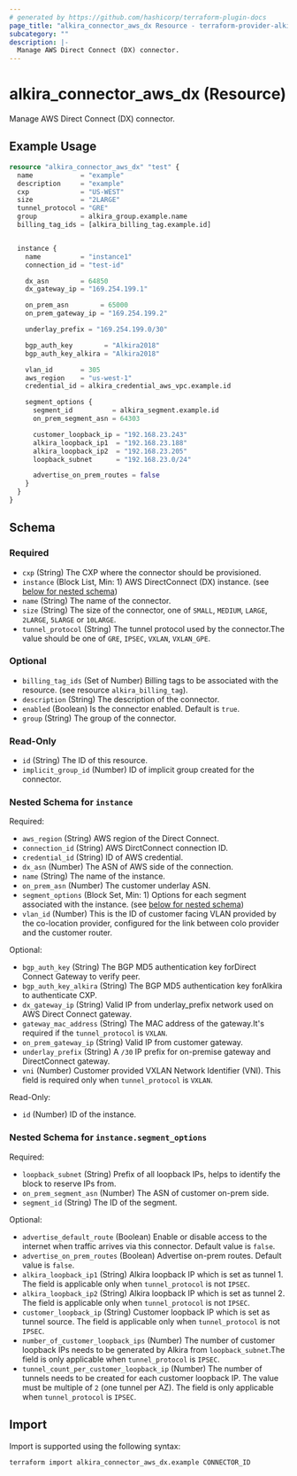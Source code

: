 ```yaml
---
# generated by https://github.com/hashicorp/terraform-plugin-docs
page_title: "alkira_connector_aws_dx Resource - terraform-provider-alkira"
subcategory: ""
description: |-
  Manage AWS Direct Connect (DX) connector.
---
```


# alkira_connector_aws_dx (Resource)

Manage AWS Direct Connect (DX) connector.

## Example Usage

```terraform
resource "alkira_connector_aws_dx" "test" {
  name            = "example"
  description     = "example"
  cxp             = "US-WEST"
  size            = "2LARGE"
  tunnel_protocol = "GRE"
  group           = alkira_group.example.name
  billing_tag_ids = [alkira_billing_tag.example.id]


  instance {
    name          = "instance1"
    connection_id = "test-id"

    dx_asn        = 64850
    dx_gateway_ip = "169.254.199.1"

    on_prem_asn        = 65000
    on_prem_gateway_ip = "169.254.199.2"

    underlay_prefix = "169.254.199.0/30"

    bgp_auth_key        = "Alkira2018"
    bgp_auth_key_alkira = "Alkira2018"

    vlan_id       = 305
    aws_region    = "us-west-1"
    credential_id = alkira_credential_aws_vpc.example.id

    segment_options {
      segment_id          = alkira_segment.example.id
      on_prem_segment_asn = 64303

      customer_loopback_ip = "192.168.23.243"
      alkira_loopback_ip1  = "192.168.23.188"
      alkira_loopback_ip2  = "192.168.23.205"
      loopback_subnet      = "192.168.23.0/24"

      advertise_on_prem_routes = false
    }
  }
}
```

<!-- schema generated by tfplugindocs -->
## Schema

### Required

- `cxp` (String) The CXP where the connector should be provisioned.
- `instance` (Block List, Min: 1) AWS DirectConnect (DX) instance. (see [below for nested schema](#nestedblock--instance))
- `name` (String) The name of the connector.
- `size` (String) The size of the connector, one of `SMALL`, `MEDIUM`, `LARGE`, `2LARGE`, `5LARGE` or `10LARGE`.
- `tunnel_protocol` (String) The tunnel protocol used by the connector.The value should be one of `GRE`, `IPSEC`, `VXLAN`, `VXLAN_GPE`.

### Optional

- `billing_tag_ids` (Set of Number) Billing tags to be associated with the resource. (see resource `alkira_billing_tag`).
- `description` (String) The description of the connector.
- `enabled` (Boolean) Is the connector enabled. Default is `true`.
- `group` (String) The group of the connector.

### Read-Only

- `id` (String) The ID of this resource.
- `implicit_group_id` (Number) ID of implicit group created for the connector.

<a id="nestedblock--instance"></a>
### Nested Schema for `instance`

Required:

- `aws_region` (String) AWS region of the Direct Connect.
- `connection_id` (String) AWS DirctConnect connection ID.
- `credential_id` (String) ID of AWS credential.
- `dx_asn` (Number) The ASN of AWS side of the connection.
- `name` (String) The name of the instance.
- `on_prem_asn` (Number) The customer underlay ASN.
- `segment_options` (Block Set, Min: 1) Options for each segment associated with the instance. (see [below for nested schema](#nestedblock--instance--segment_options))
- `vlan_id` (Number) This is the ID of customer facing VLAN provided by the co-location provider, configured for the link between colo provider and the customer router.

Optional:

- `bgp_auth_key` (String) The BGP MD5 authentication key forDirect Connect Gateway to verify peer.
- `bgp_auth_key_alkira` (String) The BGP MD5 authentication key forAlkira to authenticate CXP.
- `dx_gateway_ip` (String) Valid IP from underlay_prefix network used on AWS Direct Connect gateway.
- `gateway_mac_address` (String) The MAC address of the gateway.It's required if the `tunnel_protocol` is `VXLAN`.
- `on_prem_gateway_ip` (String) Valid IP from customer gateway.
- `underlay_prefix` (String) A `/30` IP prefix for on-premise gateway and DirectConnect gateway.
- `vni` (Number) Customer provided VXLAN Network Identifier (VNI). This field is required only when `tunnel_protocol` is `VXLAN`.

Read-Only:

- `id` (Number) ID of the instance.

<a id="nestedblock--instance--segment_options"></a>
### Nested Schema for `instance.segment_options`

Required:

- `loopback_subnet` (String) Prefix of all loopback IPs, helps to identify the block to reserve IPs from.
- `on_prem_segment_asn` (Number) The ASN of customer on-prem side.
- `segment_id` (String) The ID of the segment.

Optional:

- `advertise_default_route` (Boolean) Enable or disable access to the internet when traffic arrives via this connector. Default value is `false`.
- `advertise_on_prem_routes` (Boolean) Advertise on-prem routes. Default value is `false`.
- `alkira_loopback_ip1` (String) Alkira loopback IP which is set as tunnel 1. The field is applicable only when `tunnel_protocol` is not `IPSEC`.
- `alkira_loopback_ip2` (String) Alkira loopback IP which is set as tunnel 2. The field is applicable only when `tunnel_protocol` is not `IPSEC`.
- `customer_loopback_ip` (String) Customer loopback IP which is set as tunnel source. The field is applicable only when `tunnel_protocol` is not `IPSEC`.
- `number_of_customer_loopback_ips` (Number) The number of customer loopback IPs needs to be generated by Alkira from `loopback_subnet`.The field is only applicable when `tunnel_protocol` is `IPSEC`.
- `tunnel_count_per_customer_loopback_ip` (Number) The number of tunnels needs to be created for each customer loopback IP. The value must be multiple of `2` (one tunnel per AZ). The field is only applicable when `tunnel_protocol` is `IPSEC`.

## Import

Import is supported using the following syntax:

```shell
terraform import alkira_connector_aws_dx.example CONNECTOR_ID
```
